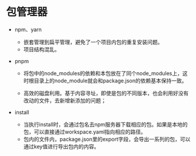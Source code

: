 # 包管理器

- npm、yarn

  - 嵌套管理到扁平管理，避免了一个项目内包的重复安装问题。
  - 项目结构混乱。

- pnpm

  - 将包中的node_modules的依赖和本包放在了同个node_modules上，这时根目录上的node_module就会和package.json的依赖基本保持一致。

  - 高效的磁盘利用。基于内容寻址，即使是包的不同版本，也会利用好没有改动的文件，去新增新添加的问题；

- install

  - 当执行install时，会通过包名去npm服务器下载相应的包。如果是本地的包，可以直接通过workspace.yaml指向相应的路径。
  - 包内的文件内，package.json里的export字段，会导出一系列的包，可以通过key值进行导出包内的内容。
